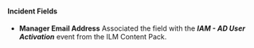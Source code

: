 
#### Incident Fields
- **Manager Email Address** Associated the field with the ***IAM - AD User Activation*** event from the ILM Content Pack.
